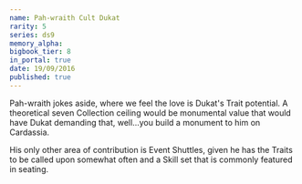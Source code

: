 ```yaml
---
name: Pah-wraith Cult Dukat
rarity: 5
series: ds9
memory_alpha:
bigbook_tier: 8
in_portal: true
date: 19/09/2016
published: true
---
```


Pah-wraith jokes aside, where we feel the love is Dukat's Trait potential. A theoretical seven Collection ceiling would be monumental value that would have Dukat demanding that, well...you build a monument to him on Cardassia.

His only other area of contribution is Event Shuttles, given he has the Traits to be called upon somewhat often and a Skill set that is commonly featured in seating.
